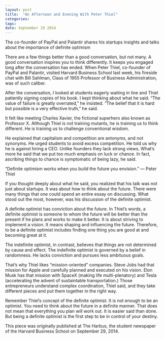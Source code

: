 ```yaml
---
layout: post
title:  "An Afternoon and Evening With Peter Thiel"
categories: 
tags: 
date: September 29 2014
---
```


The co-founder of PayPal and Palantir shares his startups insights and talks about the importance of definite optimism

There are a few things better than a good conversation, but not many. A good conversation inspires you to think differently. It keeps you engaged long after the conversation has ended. When Peter Thiel, co-founder of PayPal and Palantir, visited Harvard Business School last week, his fireside chat with Bill Sahlman, Class of 1955 Professor of Business Administration, was of such caliber.

After the conversation, I looked at students eagerly waiting in line and Thiel patiently signing copies of his book. I kept thinking about what he said. “The value of failure is greatly overrated,” he insisted. “The belief that it is hard but possible is a very effective truth,” he said.

It felt like meeting Charles Xavier, the fictional superhero also known as Professor X. Although Thiel is not training mutants, he is training us to think different. He is training us to challenge conventional wisdom.

He explained that capitalism and competition are antonyms, and not synonyms. He urged students to avoid excess competition. He told us why he is against hiring a CEO. Unlike founders they lack strong views. What’s more he said that we put too much emphasis on luck or chance. In fact, ascribing things to chance is symptomatic of being lazy, he said.

“Definite optimism works when you build the future you envision.” — Peter Thiel

If you thought deeply about what he said, you realized that his talk was not just about startups. It was about how to think about the future. There were many things that one could spend an entire essay on discussing. What stood out the most, however, was his discussion of the definite optimist.

A definite optimist has conviction about the future. In Thiel’s words, a definite optimist is someone to whom the future will be better than the present if he plans and works to make it better. It is about striving to implement a vision. It means shaping and influencing the future. Therefore, to be a definite optimist includes finding one thing you are good at and becoming great at it.

The indefinite optimist, in contrast, believes that things are not determined by cause and effect. The indefinite optimist is governed by a belief in randomness. He lacks conviction and pursues less ambituous goals.

That’s why Thiel likes “mission-oriented” companies. Steve Jobs had that mission for Apple and carefully planned and executed on his vision. Elon Musk has that mission with SpaceX (making life multi-plenatory) and Tesla (accelerating the advent of sustaintable transportation.) Those entrepreneurs understand complex coordination, Thiel said, and they take different pieces and put them together in the right way.

Remember Thiel’s concept of the definite optimist. It is not enough to be an optimist. You need to think about the future in a definite manner. That does not mean that everything you plan will work out. It is easier said than done. But being a definite optimist is the first step to be in control of your destiny.

This piece was originally published at The Harbus, the student newspaper of the Harvard Business School on September 29, 2014.

